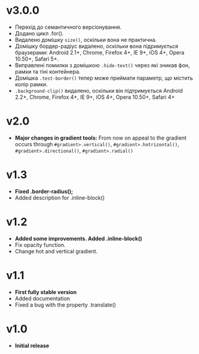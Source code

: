 # v3.0.0
- Перехід до семантичного версіонування.
- Додано цикл .for().
- Видалено домішку `size()`, оскільки вона не практична.
- Домішку бордер-радіус видалено, оскільки вона підримується браузерами: Android 2.1+, Chrome, Firefox 4+, IE 9+, iOS 4+, Opera 10.50+, Safari 5+.
- Виправлені помилки з домішкою `.hide-text()` через які зникав фон, рамки та тіні контейнера.
- Домішка `.test-border()` тепер може приймати параметр, що містить колір рамки.
- `.background-clip()` видалено, оскільки він підтримується Android 2.2+, Chrome, Firefox 4+, IE 9+, iOS 4+, Opera 10.50+, Safari 4+


# v2.0
- **Major changes in gradient tools:**
From now on appeal to the gradient occurs through `#gradient>.vertical()`, `#gradient>.hotrizontal()`, `#gradient>.directional()`, `#gradient>.radial()`

# v1.3
- **Fixed .border-radius();**
- Added description for .inline-block()

# v1.2
- **Added some improvements. Added .inline-block()**
- Fix opacity function.
- Change hot and vertical gradient.

# v1.1
- **First fully stable version**
- Added documentation
- Fixed a bug with the property .translate()

# v1.0
- **Initial release**